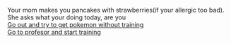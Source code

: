 Your mom makes you pancakes with strawberries(if your allergic too bad). She asks what your doing today, are you   
[Go out and try to get pokemon without training](../DirectionChoice/goout.txt)  
[Go to profesor and start training](../DirectionChoice/goTrain.txt)